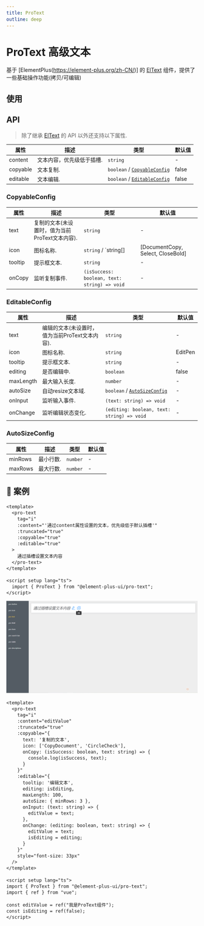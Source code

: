 ```yaml
---
title: ProText
outline: deep
---
```


# ProText 高级文本

基于 [ElementPlus(https://element-plus.org/zh-CN/)] 的 [ElText](https://element-plus.org/zh-CN/component/text.html) 组件，提供了一些基础操作功能(拷贝/可编辑)

## 使用

<demo vue="../examples/pro-text/basic.vue" stackblitz="true"/>

## API

> 除了继承 [ElText](https://element-plus.org/zh-CN/component/button.html) 的 API 以外还支持以下属性.

| 属性     | 描述      | 类型                                            | 默认值 |
| -------- | --------- | ----------------------------------------------- | ------ |
| content  | 文本内容，优先级低于插槽. | `string`                                        | -      |
| copyable | 文本复制. | `boolean` / [`CopyableConfig`](#CopyableConfig) | false      |
| editable | 文本编辑. | `boolean` / [`EditableConfig`](#EditableConfig) | false      |

### CopyableConfig

| 属性     | 描述      | 类型                                            | 默认值 |
| -------- | --------- | ----------------------------------------------- | ------ |
| text  | 复制的文本(未设置时，值为当前ProText文本内容). | `string`                                           | -      |
| icon  | 图标名称. | `string` / `string[]                                             | [DocumentCopy, Select, CloseBold]      |
| tooltip  | 提示框文本. | `string`                                        | -      |
| onCopy  | 监听复制事件. | `(isSuccess: boolean, text: string) => void`   | -      |

### EditableConfig

| 属性     | 描述      | 类型                                            | 默认值 |
| -------- | --------- | ----------------------------------------------- | ------ |
| text  | 编辑的文本(未设置时，值为当前ProText文本内容). | `string`                                           | -      |
| icon  | 图标名称. | `string`                                             | EditPen      |
| tooltip  | 提示框文本. | `string`                                        | -      |
| editing  | 是否编辑中. | `boolean`                                       | false      |
| maxLength  | 最大输入长度. | `number`                                    | -      |
| autoSize  | 自动resize文本域. | `boolean` / [`AutoSizeConfig`](#AutoSizeConfig)                                       | -      |
| onInput  | 监听输入事件. | `(text: string) => void`                      | -      |
| onChange  | 监听编辑状态变化. | `(editing: boolean, text: string) => void`   | -      |

### AutoSizeConfig

| 属性     | 描述      | 类型                                            | 默认值 |
| -------- | --------- | ----------------------------------------------- | ------ |
| minRows  | 最小行数. | `number`                                           | -      |
| maxRows  | 最大行数. | `number`                                           | -      |

## 🔨 案例

```vue
<template>
  <pro-text
    tag="i"
    :content="'通过content属性设置的文本，优先级低于默认插槽'"
    :truncated="true"
    :copyable="true"
    :editable="true"
  >
    通过插槽设置文本内容
  </pro-text>
</template>

<script setup lang="ts">
  import { ProText } from "@element-plus-ui/pro-text";
</script>
```
<img src="https://github.com/Augenstern936/element-plus-pro/blob/master/docs/public/images/text_example/default.jpg"/>

```vue
<template>
  <pro-text
    tag="i"
    :content="editValue"
    :truncated="true"
    :copyable="{
      text: '复制的文本',
      icon: ['CopyDocument', 'CircleCheck'],
      onCopy: (isSuccess: boolean, text: string) => {
        console.log(isSuccess, text);
      }
    }"
    :editable="{
      tooltip: '编辑文本',
      editing: isEditing,
      maxLength: 100,
      autoSize: { minRows: 3 },
      onInput: (text: string) => {
        editValue = text;
      },
      onChange: (editing: boolean, text: string) => {
        editValue = text;
        isEditing = editing;
      }
    }"
    style="font-size: 33px"
  />
</template>

<script setup lang="ts">
import { ProText } from "@element-plus-ui/pro-text";
import { ref } from "vue";

const editValue = ref("我是ProText组件");
const isEditing = ref(false);
</script>
```

